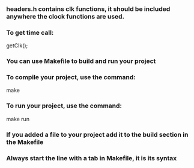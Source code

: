 ### headers.h contains clk functions, it should be included anywhere the clock functions are used.

### To get time call:

getClk();

### You can use Makefile to build and run your project

### To compile your project, use the command:
make

### To run your project, use the command:
make run

### If you added a file to your project add it to the build section in the Makefile

### Always start the line with a tab in Makefile, it is its syntax
